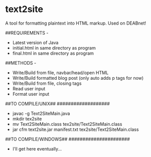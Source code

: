 # text2site
A tool for formatting plaintext into HTML markup. Used on DEABnet!

##REQUIREMENTS -
* Latest version of Java
* initial.html in same directory as program
* final.html in same directory as program

##METHODS -
* Write/Build from file, navbar/head/open HTML
* Write/Build formatted blog post (only auto adds p tags for now)
* Write/Build from file, closing tags
* Read user input
* Format user input

##TO COMPILE/UNIX##
###################
* javac -g Text2SiteMain.java
* mkdir tex2site
* mv Text2SiteMain.class tex2site/Text2SiteMain.class
* jar cfm text2site.jar manifest.txt tex2site/Text2SiteMain.class

##TO COMPILE/WINDOWS##
######################
* I'll get here eventually...
